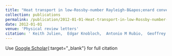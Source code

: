 ```yaml
---
title: "Heat transport in low-Rossby-number Rayleigh-B&apos;enard convection"
collection: publications
permalink: /publication/2012-01-01-Heat-transport-in-low-Rossby-number-Rayleigh-Benard-convection
date: 2012-01-01
venue: 'Physical review letters'
citation: ' Keith Julien,  Edgar Knobloch,  Antonio M Rubio,  Geoffrey M Vasil (2012) &quot;Heat transport in low-Rossby-number Rayleigh-B&amp;apos;enard convection.&quot; <i>Physical review letters</i>. 109, 254503.'
---
```

Use [Google Scholar](https://scholar.google.com/scholar?q=Heat+transport+in+low+Rossby+number+Rayleigh+B&#x27;enard+convection){:target="_blank"} for full citation